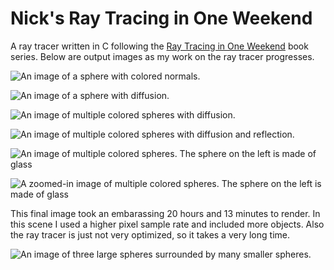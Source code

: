 # Nick's Ray Tracing in One Weekend
A ray tracer written in C following the [Ray Tracing in One Weekend](https://raytracing.github.io/) 
book series. Below are output images as my work on the ray tracer progresses.

![An image of a sphere with colored normals.](https://i.imgur.com/Pig4R4y.png)

![An image of a sphere with diffusion.](https://i.imgur.com/mTFym81.png)

![An image of multiple colored spheres with diffusion.](https://i.imgur.com/YT7XtXP.png)

![An image of multiple colored spheres with diffusion and reflection.](https://i.imgur.com/GKoVSVC.png)

![An image of multiple colored spheres. The sphere on the left is made of glass](https://i.imgur.com/IPKOMcH.png)

![A zoomed-in image of multiple colored spheres. The sphere on the left is made of glass](https://i.imgur.com/FMt7cMx.png)

This final image took an embarassing 20 hours and 13 minutes to render. In this
scene I used a higher pixel sample rate and included more objects. Also the ray
tracer is just not very optimized, so it takes a very long time.

![An image of three large spheres surrounded by many smaller spheres.](https://i.imgur.com/9rPgdEo.png)
